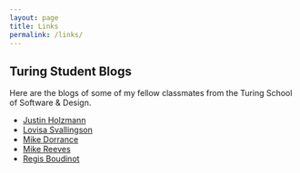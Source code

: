 ```yaml
---
layout: page
title: Links
permalink: /links/
---
```


## Turing Student Blogs

Here are the blogs of some of my fellow classmates from the Turing School of
Software & Design.

* [Justin Holzmann](http://www.justinholzmann.com/)
* [Lovisa Svallingson](http://lovisa.io/)
* [Mike Dorrance](https://mdorrance.github.io/)
* [Mike Reeves](http://michaelreeves.io/)
* [Regis Boudinot](http://selfup.me/)
